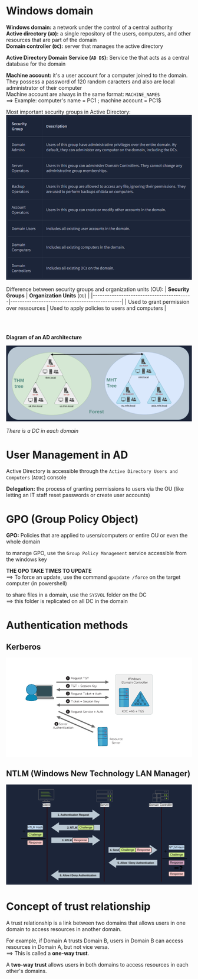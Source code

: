 # Windows domain

**Windows domain:** a network under the control of a central authority<br>
**Active directory (`AD`):** a single repository of the users, computers, and other resources that are part of the domain<br>
**Domain controller (`DC`):** server that manages the active directory

**Active Directory Domain Service (`AD DS`):** Service the that acts as a central database for the domain

**Machine account:** it's a user account for a computer joined to the domain.<br>
They possess a password of 120 random caracters and also are local administrator of their computer<br>
Machine account are always in the same format: `MACHINE_NAME$`<br>
==> Example: computer's name = PC1 ; machine account = PC1$ 

Most important security groups in Active Directory:
![table of securityGroups](ressources/activeDirectory_groups.png)

Difference between security groups and organization units (OU):
| **Security Groups**                      | **Organization Units** (`OU`)                 |
|------------------------------------------|-----------------------------------------------|
| Used to grant permission over ressources | Used to apply policies to users and computers |

<br>
<br>

**Diagram of an AD architecture**

![diagram AD](<ressources/diagram AD.png>)

*There is a DC in each domain*

# User Management in AD

Active Directory is accessible through the `Active Directory Users and Computers` (`ADUC`) console

**Delegation:** the process of granting permissions to users via the OU (like letting an IT staff reset passwords or create user accounts)

# GPO (Group Policy Object)

**GPO:** Policies that are applied to users/computers or entire OU or even the whole domain

to manage GPO, use the `Group Policy Management` service accessible from the windows key

**THE GPO TAKE TIMES TO UPDATE**<br>
==> To force an update, use the command `gpupdate /force` on the target computer (in powershell)

to share files in a domain, use the `SYSVOL` folder on the DC<br>
==> this folder is replicated on all DC in the domain

# Authentication methods

## Kerberos
!["Kerberos authentication"](ressources/kerberos.png)

## NTLM (Windows New Technology LAN Manager)

![NTLM authentication](ressources/NTLM.png)

# Concept of trust relationship

A trust relationship is a link between two domains that allows users in one domain to access resources in another domain.


For example, if Domain A trusts Domain B, users in Domain B can access resources in Domain A, but not vice versa.<br>
==> This is called a **one-way trust**.

A **two-way trust** allows users in both domains to access resources in each other's domains.
